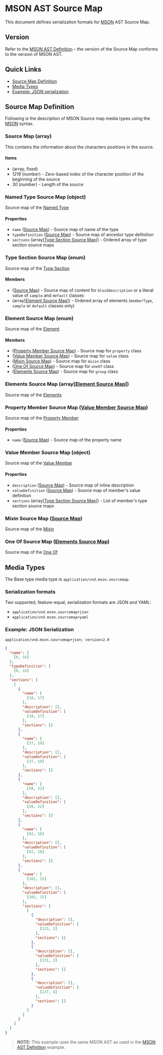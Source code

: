 # MSON AST Source Map
This document defines serialization formats for [MSON][] AST Source Map.

## Version
Refer to the [MSON AST Definition][] – the version of the Source Map conforms to the version of MSON AST.

## Quick Links
+ [Source Map Definition](#source-map-definition)
+ [Media Types](#media-types)
+ [Example: JSON serialization](#example-json-serialization)

## Source Map Definition
Following is the description of MSON Source map media types using the [MSON][] syntax.

### Source Map (array)
This contains the information about the characters positions in the source.

#### Items
- (array, fixed)
- *1219* (number) - Zero-based index of the character position of the beginning of the source
- *30* (number) - Length of the source

### Named Type Source Map (object)
Source map of the [Named Type][]

#### Properties
- `name` ([Source Map][]) - Source map of name of the type
- `typeDefinition` ([Source Map][]) - Source map of ancestor type definition
- `sections` (array[[Type Section Source Map][]]) - Ordered array of type section source maps

### Type Section Source Map (enum)
Source map of the [Type Section][]

#### Members
- ([Source Map][]) - Source map of content for `blockDescription` or a literal value of `sample` and `default` classes
- (array[[Element Source Map][]]) - Ordered array of elements (`memberType`, `sample` or `default` classes only)

### Element Source Map (enum)
Source map of the [Element][]

#### Members
- ([Property Member Source Map][]) - Source map for `property` class
- ([Value Member Source Map][]) - Source map for `value` class
- ([Mixin Source Map][]) - Source map for `mixin` class
- ([One Of Source Map][]) - Source map for `oneOf` class
- ([Elements Source Map][]) - Source map for `group` class

### Elements Source Map (array[[Element Source Map][]])
Source map of the [Elements][]

### Property Member Source Map ([Value Member Source Map][])
Source map of the [Property Member][]

#### Properties
- `name` ([Source Map][]) - Source map of the property name

### Value Member Source Map (object)
Source map of the [Value Member][]

#### Properties
- `description` ([Source Map][]) - Source map of inline description
- `valueDefinition` ([Source Map][]) - Source map of member's value definition
- `sections` (array[[Type Section Source Map][]]) - List of member's type section source maps

### Mixin Source Map ([Source Map][])
Source map of the [Mixin][]

### One Of Source Map ([Elements Source Map][])
Source map of the [One Of][]

## Media Types
The Base type media type is `application/vnd.mson.sourcemap`.

### Serialization formats
Two supported, feature-equal, serialization formats are JSON and YAML:

+ `application/vnd.mson.sourcemap+json`
+ `application/vnd.mson.sourcemap+yaml`

### Example: JSON Serialization

`application/vnd.mson.sourcemap+json; version=2.0`

```json
{
  "name": [
    [0, 16]
  ],
  "typeDefinition": [
    [0, 16]
  ],
  "sections": [
    [
      {
        "name": [
          [18, 17]
        ],
        "description": [],
        "valueDefinition": [
          [18, 17]
        ],
        "sections": []
      },
      {
        "name": [
          [37, 19]
        ],
        "description": [],
        "valueDefinition": [
          [37, 19]
        ],
        "sections": []
      },
      {
        "name": [
          [58, 22]
        ],
        "description": [],
        "valueDefinition": [
          [58, 22]
        ],
        "sections": []
      },
      {
        "name": [
          [82, 18]
        ],
        "description": [],
        "valueDefinition": [
          [82, 18]
        ],
        "sections": []
      },
      {
        "name": [
          [102, 15]
        ],
        "description": [],
        "valueDefinition": [
          [102, 15]
        ],
        "sections": [
          [
            {
              "description": [],
              "valueDefinition": [
                [123, 2]
              ],
              "sections": []
            },
            {
              "description": [],
              "valueDefinition": [
                [131, 2]
              ],
              "sections": []
            },
            {
              "description": [],
              "valueDefinition": [
                [137, 4]
              ],
              "sections": []
            }
          ]
        ]
      }
    ]
  ]
}
```

> **NOTE:** This example uses the same MSON AST as used in the [MSON AST Definition][] example.

[MSON]: https://github.com/apiaryio/mson
[MSON AST Definition]: README.md

[Named Type]: README.md#named-type-object
[Type Section]: README.md#type-section-object
[Element]: README.md#element-object
[Elements]: README.md#elements-arrayelement
[Property Member]: README.md#property-member-value-member
[Value Member]: README.md#value-member-object
[Value Member]: README.md#value-member-object
[Mixin]: README.md#mixin-type-definition
[One Of]: README.md#one-of-elements

[Source Map]: #source-map-array
[Named Type Source Map]: #named-type-source-map-object
[Type Section Source Map]: #type-section-source-map-enum
[Element Source Map]: #element-source-map-enum
[Property Member Source Map]: #property-member-source-map-value-member-source-map
[Value Member Source Map]: #value-member-source-map
[Mixin Source Map]: #mixin-source-map-source-map
[One Of Source Map]: #one-of-source-map-elements-source-map
[Elements Source Map]: #elements-source-map-arrayelement-source-map

